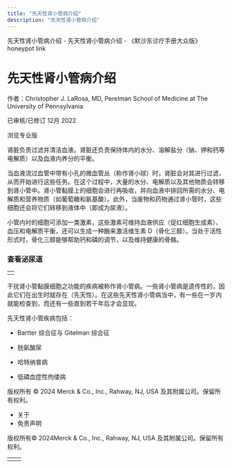 ```yaml
---
title: "先天性肾小管病介绍"
description: "先天性肾小管病介绍"
---
```


﻿先天性肾小管病介绍 \- 先天性肾小管病介绍 \- 《默沙东诊疗手册大众版》 honeypot link

# 先天性肾小管病介绍

作者：Christopher J. LaRosa, MD, Perelman School of Medicine at The University of
Pennsylvania

已审核/已修订 12月 2022

浏览专业版

肾脏负责过滤并清洁血液。肾脏还负责保持体内的水分、溶解盐分（钠、钾和钙等电解质）以及血液内养分的平衡。

当血液流过血管中带有小孔的微血管丛（称作肾小球）时，肾脏会对其进行过滤，从而开始进行这些任务。在这个过程中，大量的水分、电解质以及其他物质会转移到肾小管中。肾小管黏膜上的细胞会进行再吸收，并向血液中排回所需的水分、电解质和营养物质（如葡萄糖和氨基酸）。此外，当废物和药物通过肾小管时，这些细胞还会将它们转移到液体中（即成为尿液）。

小管内衬的细胞可添加一类激素，这些激素可维持血液供应（促红细胞生成素）、血压和电解质平衡，还可以生成一种酶来激活维生素 D（骨化三醇）。当处于活性形式时，骨化三醇能够帮助钙和磷的调节，以及维持健康的骨骼。

### 查看泌尿道

|     |
| --- |
|  |

干扰肾小管黏膜细胞之功能的疾病被称作肾小管病。一些肾小管病是遗传性的，因此它们在出生时就存在（先天性）。在这些先天性肾小管病当中，有一些在一岁内就能检查到，而还有一些直到若干年后才会显现。

先天性肾小管疾病包括：

- Bartter 综合征与 Gitelman 综合征

- 胱氨酸尿

- 哈特纳普病

- 低磷血症性佝偻病




版权所有 © 2024
Merck & Co., Inc., Rahway, NJ, USA 及其附属公司。保留所有权利。

- 关于
- 免责声明

版权所有© 2024Merck & Co., Inc., Rahway, NJ, USA 及其附属公司。保留所有权利。

|     |     |
| --- | --- |
|  |  |